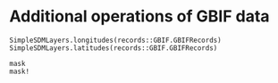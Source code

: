 # Additional operations of GBIF data

```@docs
SimpleSDMLayers.longitudes(records::GBIF.GBIFRecords)
SimpleSDMLayers.latitudes(records::GBIF.GBIFRecords)
```

```@docs
mask
mask!
```

